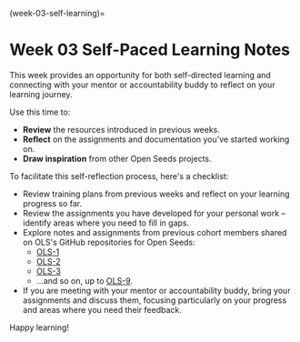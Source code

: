 (week-03-self-learning)=
# Week 03 Self-Paced Learning Notes

This week provides an opportunity for both self-directed learning and connecting with your mentor or accountability buddy to reflect on your learning journey.

Use this time to:

* **Review** the resources introduced in previous weeks.
* **Reflect** on the assignments and documentation you've started working on.
* **Draw inspiration** from other Open Seeds projects.

To facilitate this self-reflection process, here's a checklist:

* Review training plans from previous weeks and reflect on your learning progress so far.
* Review the assignments you have developed for your personal work – identify areas where you need to fill in gaps.
* Explore notes and assignments from previous cohort members shared on OLS's GitHub repositories for Open Seeds:
    * [OLS-1](https://github.com/open-life-science/ols-1/issues)
    * [OLS-2](https://github.com/open-life-science/ols-2/issues)
    * [OLS-3](https://github.com/open-life-science/ols-3/issues)
    * ...and so on, up to [OLS-9](https://github.com/open-life-science/ols-9/issues).
* If you are meeting with your mentor or accountability buddy, bring your assignments and discuss them, focusing particularly on your progress and areas where you need their feedback.

Happy learning!
